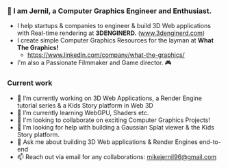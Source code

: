 ### 🧊 I am Jernil, a Computer Graphics Engineer and Enthusiast.

- I help startups & companies to engineer & build 3D Web applications with Real-time rendering at **3DENGINERD.** (www.3denginerd.com)
- I create simple Computer Graphics Resources for the layman at **What The Graphics!**
  - https://www.linkedin.com/company/what-the-graphics/
- I'm also a Passionate Filmmaker and Game director. 🎮

### Current work
- 🧊 I’m currently working on 3D Web Applications, a Render Engine tutorial series & a Kids Story platform in Web 3D
- 🌱 I’m currently learning WebGPU, Shaders etc.
- 👥 I'm looking to collaborate on exciting Computer Graphics Projects!
- 🤔 I’m looking for help with building a Gaussian Splat viewer & the Kids Story platform.
- 💬 Ask me about building 3D Web applications & Render Engines end-to-end
- 📫 Reach out via email for any collaborations: mikejernil96@gmail.com
